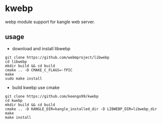 # kwebp
webp module support for kangle web server.
## usage
* download and install libwebp
```
git clone https://github.com/webmproject/libwebp
cd libwebp
mkdir build && cd build
cmake .. -D CMAKE_C_FLAGS=-fPIC
make
sudo make install
```
* build kwebp use cmake
```
git clone https://github.com/keengo99/kwebp
cd kwebp
mkdir build && cd build
cmake .. -D KANGLE_DIR=kangle_installed_dir -D LIBWEBP_DIR=libwebp_dir
make
make install
```
